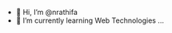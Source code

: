 - 👋 Hi, I’m @nrathifa
- 🌱 I’m currently learning Web Technologies ...

<!---
nrathifa/nrathifa is a ✨ special ✨ repository because its `README.md` (this file) appears on your GitHub profile.
You can click the Preview link to take a look at your changes.
--->
